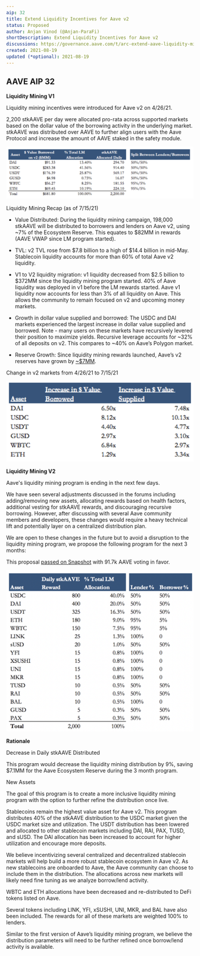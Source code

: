 ```yaml
---
aip: 32
title: Extend Liquidity Incentives for Aave v2
status: Proposed
author: Anjan Vinod (@Anjan-ParaFi)
shortDescription: Extend Liquidity Incentives for Aave v2
discussions: https://governance.aave.com/t/arc-extend-aave-liquidity-mining-rewards/4852
created: 2021-08-19
updated (*optional): 2021-08-19
---
```

## **AAVE AIP 32**

**Liquidity Mining V1**

Liquidity mining incentives were introduced for Aave v2 on 4/26/21.

2,200 stkAAVE per day were allocated pro-rata across supported markets based on the dollar value of the borrowing activity in the underlying market. stkAAVE was distributed over AAVE to further align users with the Aave Protocol and increase the amount of AAVE staked in the safety module.

![AAVE](../assets/AIP-32/v1-program.png)

Liquidity Mining Recap (as of 7/15/21)

-   Value Distributed: During the liquidity mining campaign, 198,000 stkAAVE will be distributed to borrowers and lenders on Aave v2, using ~7% of the Ecosystem Reserve. This equates to $82MM in rewards (AAVE VWAP since LM program started).

-   TVL: v2 TVL rose from $7.8 billion to a high of $14.4 billion in mid-May. Stablecoin liquidity accounts for more than 60% of total Aave v2 liquidity.

-   V1 to V2 liquidity migration: v1 liquidity decreased from $2.5 billion to $372MM since the liquidity mining program started. 40% of Aave liquidity was deployed in v1 before the LM rewards started. Aave v1 liquidity now accounts for less than 3% of all liquidity on Aave. This allows the community to remain focused on v2 and upcoming money markets.

-   Growth in dollar value supplied and borrowed: The USDC and DAI markets experienced the largest increase in dollar value supplied and borrowed. Note - many users on these markets have recursively levered their position to maximize yields. Recursive leverage accounts for ~32% of all deposits on v2. This compares to ~40% on Aave’s Polygon market.

-   Reserve Growth: Since liquidity mining rewards launched, Aave’s v2 reserves have grown by [~$7MM](https://etherscan.io/address/0x464c71f6c2f760dda6093dcb91c24c39e5d6e18c).


Change in v2 markets from 4/26/21 to 7/15/21

![AAVE](../assets/AIP-32/v1-recap.png)

**Liquidity Mining V2**

Aave's liquidity mining program is ending in the next few days.

We have seen several adjustments discussed in the forums including adding/removing new assets, allocating rewards based on health factors, additional vesting for stkAAVE rewards, and discouraging recursive borrowing. However, after discussing with several Aave community members and developers, these changes would require a heavy technical lift and potentially layer on a centralized distribution plan.

We are open to these changes in the future but to avoid a disruption to the liquidity mining program, we propose the following program for the next 3 months:

This proposal [passed on Snapshot](https://snapshot.org/#/aave.eth/proposal/QmeHAwW7XwUD3vqYLMRPF8MJiXkj2nnbRg1ae7mZ1SNQdm) with 91.7k AAVE voting in favor.

![AAVE](../assets/AIP-32/v2-program.png)

**Rationale**

Decrease in Daily stkAAVE Distributed

This program would decrease the liquidity mining distribution by 9%, saving $7.1MM for the Aave Ecosystem Reserve during the 3 month program.

New Assets

The goal of this program is to create a more inclusive liquidity mining program with the option to further refine the distribution once live.

Stablecoins remain the highest value asset for Aave v2. This program distributes 40% of the stkAAVE distribution to the USDC market given the USDC market size and utilization. The USDT distribution has been lowered and allocated to other stablecoin markets including DAI, RAI, PAX, TUSD, and sUSD. The DAI allocation has been increased to account for higher utilization and encourage more deposits.

We believe incentivizing several centralized and decentralized stablecoin markets will help build a more robust stablecoin ecosystem in Aave v2. As new stablecoins are onboarded to Aave, the Aave community can choose to include them in the distribution. The allocations across new markets will likely need fine tuning as we analyze borrow/lend activity.

WBTC and ETH allocations have been decreased and re-distributed to DeFi tokens listed on Aave.

Several tokens including LINK, YFI, xSUSHI, UNI, MKR, and BAL have also been included. The rewards for all of these markets are weighted 100% to lenders.

Similar to the first version of Aave’s liquidity mining program, we believe the distribution parameters will need to be further refined once borrow/lend activity is available.
